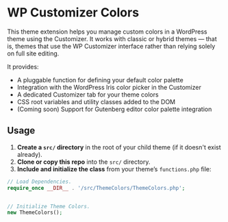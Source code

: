 # WP Customizer Colors

This theme extension helps you manage custom colors in a WordPress theme using the Customizer. It works with classic or hybrid themes — that is, themes that use the WP Customizer interface rather than relying solely on full site editing.

It provides:
- A pluggable function for defining your default color palette
- Integration with the WordPress Iris color picker in the Customizer
- A dedicated Customizer tab for your theme colors
- CSS root variables and utility classes added to the DOM
- (Coming soon) Support for Gutenberg editor color palette integration

## Usage

1. **Create a `src/` directory** in the root of your child theme (if it doesn't exist already).
2. **Clone or copy this repo** into the `src/` directory.
3. **Include and initialize the class** from your theme’s `functions.php` file:

```php
// Load Dependencies.
require_once __DIR__ . '/src/ThemeColors/ThemeColors.php';


// Initialize Theme Colors.
new ThemeColors();
```
